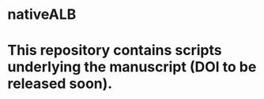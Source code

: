 # nativeALB
# This repository contains scripts underlying the manuscript (DOI to be released soon).
